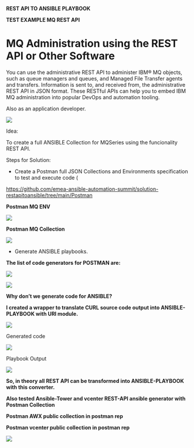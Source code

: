 **REST API TO ANSIBLE PLAYBOOK**


**TEST EXAMPLE MQ REST API**


# <span id="anchor"></span>MQ Administration using the REST API or Other Software

You can use the administrative REST API to administer IBM® MQ objects,
such as queue managers and queues, and Managed File Transfer agents and
transfers. Information is sent to, and received from, the administrative
REST API in JSON format. These RESTful APIs can help you to embed IBM MQ
administration into popular DevOps and automation tooling.

Also as an application developer.

![](https://github.com/emea-ansible-automation-summit/solution-restapitoansible/blob/main/images/mqrestapi.png)

Idea:

To create a full ANSIBLE Collection for MQSeries using the funcionality
REST API.

Steps for Solution:

  - Create a Postman full JSON Collections and Environments
    specification to test and execute code (

https://github.com/emea-ansible-automation-summit/solution-restapitoansible/tree/main/Postman

**Postman MQ ENV**


![](https://github.com/emea-ansible-automation-summit/solution-restapitoansible/blob/main/images/mqenv.png)


**Postman MQ Collection**


![](https://github.com/emea-ansible-automation-summit/solution-restapitoansible/blob/main/images/mqcollection.png)



  - Generate ANSIBLE playbooks.

**The list of code generators for POSTMAN are:**

![](https://github.com/emea-ansible-automation-summit/solution-restapitoansible/blob/main/images/postmancode.png)

![](https://github.com/emea-ansible-automation-summit/solution-restapitoansible/blob/main/images/postmantestmq.png)

**Why don’t we generate code for ANSIBLE?**

**I created a  wrapper to translate CURL source code output into
ANSIBLE-PLAYBOOK with URI module.**

![](https://github.com/emea-ansible-automation-summit/solution-restapitoansible/blob/main/images/curltoansible.png)

Generated code
 
![](https://github.com/emea-ansible-automation-summit/solution-restapitoansible/blob/main/images/code.png)


Playbook Output

![](https://github.com/emea-ansible-automation-summit/solution-restapitoansible/blob/main/images/outputansilbe.png)

 


**So, in theory all REST API can be transformed into ANSIBLE-PLAYBOOK
with this converter.**


**Also tested Ansible-Tower and vcenter REST-API ansible generator with Postman Collection**

**Postman AWX public collection in postman rep**

**Postman vcenter public collection in postman rep**

![](https://github.com/emea-ansible-automation-summit/solution-restapitoansible/blob/main/images/awxpostmancollection.png)
